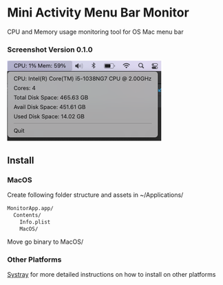 # Mini Activity Menu Bar Monitor
CPU and Memory usage monitoring tool for OS Mac menu bar

### Screenshot Version 0.1.0

![Screenshot](images/screenshot_v0_1_0.png)

## Install

### MacOS
Create following folder structure and assets in ~/Applications/

```
MonitorApp.app/
  Contents/
    Info.plist
    MacOS/
```

Move go binary to MacOS/

### Other Platforms
[Systray](https://github.com/getlantern/systray) for more detailed instructions on how to install on other platforms
